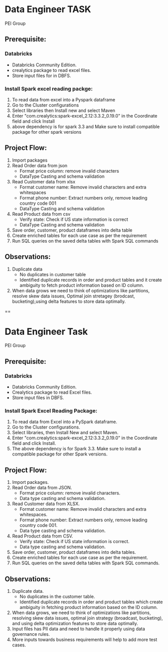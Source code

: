 # Data Engineer TASK
PEI Group

## Prerequisite:
### Databricks
* Databricks Community Edition.
* crealytics package to read excel files.
* Store input files for in DBFS.

### Install Spark excel reading packge:
1. To read data from excel into a Pyspark dataframe
2. Go to the Cluster configurations
3. Select libraries then Install new and select Maven
4. Enter "com.crealytics:spark-excel_2.12:3.3.2_0.19.0" in the Coordinate field and click Install
5. above dependency is for spark 3.3 and Make sure to install compatible package for other spark versions 


## Project Flow:
1. Import packages
2. Read Order data from json 
    * Format price column: remove invalid characters 
    * DataType Casting and schema validation
3. Read Customer data from xlsx
    * Format customer name: Remove invalid characters and extra whitespaces
    * Format phone number: Extract numbers only, remove leading country code 001
    * DataType Casting and schema validation
5. Read Product data from csv
    * Verify state: Check if US state information is correct
    * DataType Casting and schema validation
7. Save order, customer, product dataframes into delta table
8. Create enriched tables for each use case as per the requirement
9. Run SQL queries on the saved delta tables with Spark SQL commands


## Observations:
1. Duplicate data 
    * No duplicates in customer table
    * Identified duplicate records in order and product tables and it create ambiguity to fetch product information based on ID column.
2. When data grows we need to think of optimizations like partitions, resolve skew data issues, Optimal join stretagey (brodcast, bucketing),using delta features to store data optimally.


==


# Data Engineer Task
PEI Group

## Prerequisite:
### Databricks
* Databricks Community Edition.
* Crealytics package to read Excel files.
* Store input files in DBFS.

### Install Spark Excel Reading Package:
1. To read data from Excel into a PySpark dataframe.
2. Go to the Cluster configurations.
3. Select libraries, then Install New and select Maven.
4. Enter "com.crealytics:spark-excel_2.12:3.3.2_0.19.0" in the Coordinate field and click Install.
5. The above dependency is for Spark 3.3. Make sure to install a compatible package for other Spark versions.

## Project Flow:
1. Import packages.
2. Read Order data from JSON.
    * Format price column: remove invalid characters.
    * Data type casting and schema validation.
3. Read Customer data from XLSX.
    * Format customer name: Remove invalid characters and extra whitespaces.
    * Format phone number: Extract numbers only, remove leading country code 001.
    * Data type casting and schema validation.
4. Read Product data from CSV.
    * Verify state: Check if US state information is correct.
    * Data type casting and schema validation.
5. Save order, customer, product dataframes into delta tables.
6. Create enriched tables for each use case as per the requirement.
7. Run SQL queries on the saved delta tables with Spark SQL commands.

## Observations:
1. Duplicate data.
    * No duplicates in the customer table.
    * Identified duplicate records in order and product tables which create ambiguity in fetching product information based on the ID column.
2. When data grows, we need to think of optimizations like partitions, resolving skew data issues, optimal join strategy (broadcast, bucketing), and using delta optimization features to store data optimally.
3. Input files has PII data and need to handle it properly using data governance rules.
4. More inputs towards business requirements will help to add more test cases.
